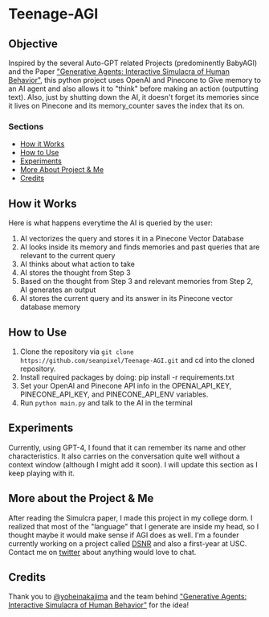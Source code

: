 # Teenage-AGI

## Objective
Inspired by the several Auto-GPT related Projects (predominently BabyAGI) and the Paper ["Generative Agents: Interactive Simulacra of Human Behavior"](https://arxiv.org/abs/2304.03442), this python project uses OpenAI and Pinecone to Give memory to an AI agent and also allows it to "think" before making an action (outputting text). Also, just by shutting down the AI, it doesn't forget its memories since it lives on Pinecone and its memory_counter saves the index that its on.

### Sections
- [How it Works](https://github.com/seanpixel/Teenage-AGI/blob/main/README.md#how-it-works)
- [How to Use](https://github.com/seanpixel/Teenage-AGI/blob/main/README.md#how-to-use)
- [Experiments](https://github.com/seanpixel/Teenage-AGI/blob/main/README.md#experiments)
- [More About Project & Me](https://github.com/seanpixel/Teenage-AGI/blob/main/README.md#how-to-use)
- [Credits](https://github.com/seanpixel/Teenage-AGI/blob/main/README.md#credits)

## How it Works
Here is what happens everytime the AI is queried by the user:
1. AI vectorizes the query and stores it in a Pinecone Vector Database
2. AI looks inside its memory and finds memories and past queries that are relevant to the current query
3. AI thinks about what action to take
4. AI stores the thought from Step 3
5. Based on the thought from Step 3 and relevant memories from Step 2, AI generates an output
6. AI stores the current query and its answer in its Pinecone vector database memory

## How to Use
1. Clone the repository via `git clone https://github.com/seanpixel/Teenage-AGI.git` and cd into the cloned repository.
2. Install required packages by doing: pip install -r requirements.txt
3. Set your OpenAI and Pinecone API info in the OPENAI_API_KEY, PINECONE_API_KEY, and PINECONE_API_ENV variables.
4. Run `python main.py` and talk to the AI in the terminal

## Experiments
Currently, using GPT-4, I found that it can remember its name and other characteristics. It also carries on the conversation quite well without a context window (although I might add it soon). I will update this section as I keep playing with it.

## More about the Project & Me
After reading the Simulcra paper, I made this project in my college dorm. I realized that most of the "language" that I generate are inside my head, so I thought maybe it would make sense if AGI does as well. I'm a founder currently working on a project called [DSNR]([url](https://www.dsnr.ai/)) and also a first-year at USC. Contact me on [twitter](https://twitter.com/sean_pixel) about anything would love to chat.

## Credits
Thank you to [@yoheinakajima](https://twitter.com/yoheinakajima) and the team behind ["Generative Agents: Interactive Simulacra of Human Behavior"](https://arxiv.org/abs/2304.03442) for the idea!
